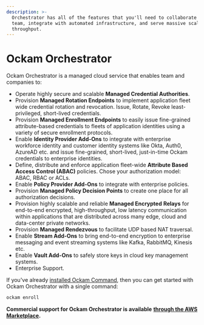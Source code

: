 ```yaml
---
description: >-
  Orchestrator has all of the features that you'll need to collaborate with your
  team, integrate with automated infrastructure, and serve massive scale
  throughput.
---
```


# Ockam Orchestrator

Ockam Orchestrator is a managed cloud service that enables team and companies to:

* Operate highly secure and scalable **Managed Credential Authorities**.
* Provision **Managed Rotation Endpoints** to implement application fleet wide credential rotation and revocation. Issue, Rotate, Revoke least-privileged, short-lived credentials.
* Provision **Managed Enrollment Endpoints** to easily issue fine-grained attribute-based credentials to fleets of application identities using a variety of secure enrollment protocols.
* Enable **Identity Provider Add-Ons** to integrate with enterprise workforce identity and customer identity systems like Okta, Auth0, AzureAD etc. and issue fine-grained, short-lived, just-in-time Ockam credentials to enterprise identities.
* Define, distribute and enforce application fleet-wide **Attribute Based Access Control (ABAC)** policies. Chose your authorization model: ABAC, RBAC or ACLs.
* Enable **Policy Provider Add-Ons** to integrate with enterprise policies.
* Provision **Managed Policy Decision Points** to create one place for all authorization decisions.
* Provision highly scalable and reliable **Managed Encrypted** **Relays** for end-to-end encrypted, high-throughput, low latency communication within applications that are distributed across many edge, cloud and data-center private networks.
* Provision **Managed Rendezvous** to facilitate UDP based NAT traversal.
* Enable **Stream Add-Ons** to bring end-to-end encryption to enterprise messaging and event streaming systems like Kafka, RabbitMQ, Kinesis etc.
* Enable **Vault Add-Ons** to safely store keys in cloud key management systems.
* Enterprise Support.

If you've already [installed Ockam Command](broken-reference), then you can get started with Ockam Orchestrator with a single command:

```bash
ockam enroll
```

**Commercial support for Ockam Orchestrator is available** [**through the AWS Marketplace**](https://aws.amazon.com/marketplace/pp/prodview-wsd42efzcpsxk)**.**
